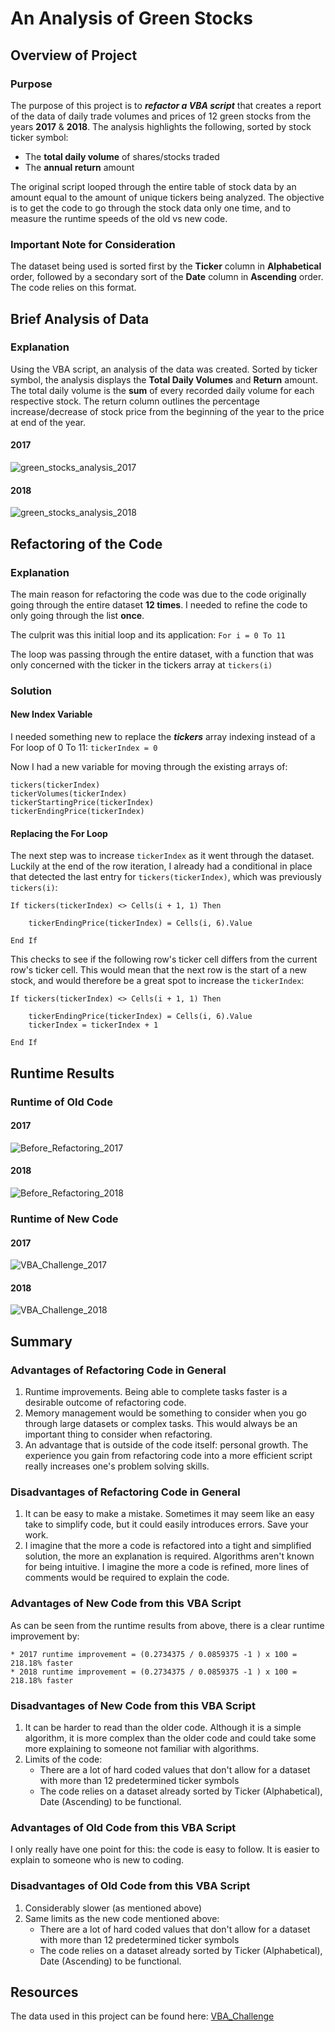 # An Analysis of Green Stocks

## Overview of Project

### Purpose

The purpose of this project is to ***refactor a VBA script*** that creates a report of the data of daily trade volumes and prices of 12 green stocks from the years **2017** & **2018**. The analysis highlights the following, sorted by stock ticker symbol:

* The **total daily volume** of shares/stocks traded
* The **annual return** amount

The original script looped through the entire table of stock data by an amount equal to the amount of unique tickers being analyzed. The objective is to get the code to go through the stock data only one time, and to measure the runtime speeds of the old vs new code.

### Important Note for Consideration

The dataset being used is sorted first by the **Ticker** column in **Alphabetical** order, followed by a secondary sort of the **Date** column in **Ascending** order. The code relies on this format.
 
 
## Brief Analysis of Data

### Explanation

Using the VBA script, an analysis of the data was created. Sorted by ticker symbol, the analysis displays the **Total Daily Volumes** and **Return** amount. The total daily volume is the **sum** of every recorded daily volume for each respective stock. The return column outlines the percentage increase/decrease of stock price from the beginning of the year to the price at end of the year.


#### 2017

![green_stocks_analysis_2017](/resources/green_stocks_analysis_2017.png)


#### 2018

![green_stocks_analysis_2018](/resources/green_stocks_analysis_2018.png)


## Refactoring of the Code

### Explanation

The main reason for refactoring the code was due to the code originally going through the entire dataset **12 times**. I needed to refine the code to only going through the list **once**.

The culprit was this initial loop and its application:
`For i = 0 To 11`

The loop was passing through the entire dataset, with a function that was only concerned with the ticker in the tickers array at `tickers(i)`

### Solution

#### New Index Variable

I needed something new to replace the ***tickers*** array indexing instead of a For loop of 0 To 11:
`tickerIndex = 0`

Now I had a new variable for moving through the existing arrays of:
```
tickers(tickerIndex)
tickerVolumes(tickerIndex)
tickerStartingPrice(tickerIndex)
tickerEndingPrice(tickerIndex)
```

#### Replacing the For Loop

The next step was to increase `tickerIndex` as it went through the dataset. Luckily at the end of the row iteration, I already had a conditional in place that detected the last entry for `tickers(tickerIndex)`, which was previously `tickers(i)`:
```
If tickers(tickerIndex) <> Cells(i + 1, 1) Then
            
    tickerEndingPrice(tickerIndex) = Cells(i, 6).Value
            
End If
```

This checks to see if the following row's ticker cell differs from the current row's ticker cell. This would mean that the next row is the start of a new stock, and would therefore be a great spot to increase the `tickerIndex`:
```
If tickers(tickerIndex) <> Cells(i + 1, 1) Then
            
    tickerEndingPrice(tickerIndex) = Cells(i, 6).Value
    tickerIndex = tickerIndex + 1
            
End If
```

## Runtime Results

### Runtime of Old Code

#### 2017
![Before_Refactoring_2017](/resources/Before_Refactoring_2017.png)

#### 2018
![Before_Refactoring_2018](/resources/Before_Refactoring_2018.png)


### Runtime of New Code

#### 2017
![VBA_Challenge_2017](/resources/VBA_Challenge_2017.png) 

#### 2018
![VBA_Challenge_2018](/resources/VBA_Challenge_2018.png)


## Summary

### Advantages of Refactoring Code in General

1. Runtime improvements. Being able to complete tasks faster is a desirable outcome of refactoring code.
2. Memory management would be something to consider when you go through large datasets or complex tasks. This would always be an important thing to consider when refactoring.
3. An advantage that is outside of the code itself: personal growth. The experience you gain from refactoring code into a more efficient script really increases one's problem solving skills.


### Disadvantages of Refactoring Code in General

1. It can be easy to make a mistake. Sometimes it may seem like an easy take to simplify code, but it could easily introduces errors. Save your work. 
2. I imagine that the more a code is refactored into a tight and simplified solution, the more an explanation is required. Algorithms aren't known for being intuitive. I imagine the more a code is refined, more lines of comments would be required to explain the code.


### Advantages of New Code from this VBA Script

As can be seen from the runtime results from above, there is a clear runtime improvement by:

    * 2017 runtime improvement = (0.2734375 / 0.0859375 -1 ) x 100 = 218.18% faster
    * 2018 runtime improvement = (0.2734375 / 0.0859375 -1 ) x 100 = 218.18% faster
    
### Disadvantages of New Code from this VBA Script

1. It can be harder to read than the older code. Although it is a simple algorithm, it is more complex than the older code and could take some more explaining to someone not familiar with algorithms.
2. Limits of the code:
    * There are a lot of hard coded values that don't allow for a dataset with more than 12 predetermined ticker symbols
    * The code relies on a dataset already sorted by Ticker (Alphabetical), Date (Ascending) to be functional.

### Advantages of Old Code from this VBA Script

I only really have one point for this: the code is easy to follow. It is easier to explain to someone who is new to coding.

### Disadvantages of Old Code from this VBA Script

1. Considerably slower (as mentioned above)
2. Same limits as the new code mentioned above:
    * There are a lot of hard coded values that don't allow for a dataset with more than 12 predetermined ticker symbols
    * The code relies on a dataset already sorted by Ticker (Alphabetical), Date (Ascending) to be functional.

## Resources

The data used in this project can be found here: [VBA_Challenge](VBA_Challenge.xlsm)
